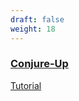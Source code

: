 ```yaml
---
draft: false
weight: 18
---
```

### [Conjure-Up](http://mateimicu.com/posts/install-openstack-labs/)

[Tutorial](https://www.ubuntu.com/download/cloud/try-openstack)

